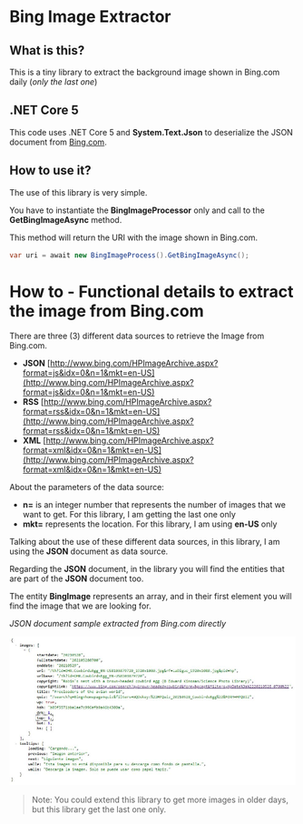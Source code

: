 # Bing Image Extractor

## What is this?
This is a tiny library to extract the background image shown in Bing.com daily (*only the last one*)

## .NET Core 5
This code uses .NET Core 5 and **System.Text.Json** to deserialize the JSON document from [Bing.com](https://bing.com).

## How to use it?
The use of this library is very simple.

You have to instantiate the **BingImageProcessor** only and call to the **GetBingImageAsync** method.

This method will return the URI with the image shown in Bing.com.

```csharp
var uri = await new BingImageProcess().GetBingImageAsync();
```

# How to - Functional details to extract the image from Bing.com
There are three (3) different data sources to retrieve the Image from Bing.com.

- **JSON** [http://www.bing.com/HPImageArchive.aspx?format=js&idx=0&n=1&mkt=en-US](http://www.bing.com/HPImageArchive.aspx?format=js&idx=0&n=1&mkt=en-US)
- **RSS** [http://www.bing.com/HPImageArchive.aspx?format=rss&idx=0&n=1&mkt=en-US](http://www.bing.com/HPImageArchive.aspx?format=rss&idx=0&n=1&mkt=en-US)
- **XML** [http://www.bing.com/HPImageArchive.aspx?format=xml&idx=0&n=1&mkt=en-US](http://www.bing.com/HPImageArchive.aspx?format=xml&idx=0&n=1&mkt=en-US)

About the parameters of the data source:

- **n=** is an integer number that represents the number of images that we want to get. For this library, I am getting the last one only
- **mkt=** represents the location. For this library, I am using **en-US** only

Talking about the use of these different data sources, in this library, I am using the **JSON** document as data source.

Regarding the **JSON** document, in the library you will find the entities that are part of the **JSON** document too.

The entity **BingImage** represents an array, and in their first element you will find the image that we are looking for.

*JSON document sample extracted from Bing.com directly*

![BingImageExtractor_JSON_Sample.JPG](BingImageExtractor_JSON_Sample.JPG)

> Note: You could extend this library to get more images in older days, but this library get the last one only.
